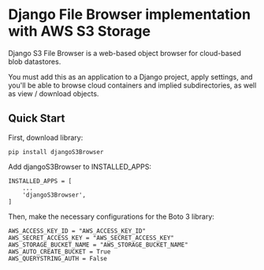 # Django File Browser implementation with AWS S3 Storage

Django S3 File Browser is a web-based object browser for cloud-based blob datastores. 

You must add this as an application to a Django project, apply settings, and you'll be able to browse cloud containers and implied subdirectories, as well as view / download objects.

## Quick Start

First, download library:

```
pip install djangoS3Browser
```

Add djangoS3Browser to INSTALLED_APPS:

```
INSTALLED_APPS = [
    ...
    'djangoS3Browser',
]
```

Then, make the necessary configurations for the Boto 3 library:

```
AWS_ACCESS_KEY_ID = "AWS_ACCESS_KEY_ID"
AWS_SECRET_ACCESS_KEY = "AWS_SECRET_ACCESS_KEY"
AWS_STORAGE_BUCKET_NAME = "AWS_STORAGE_BUCKET_NAME"
AWS_AUTO_CREATE_BUCKET = True
AWS_QUERYSTRING_AUTH = False
```


